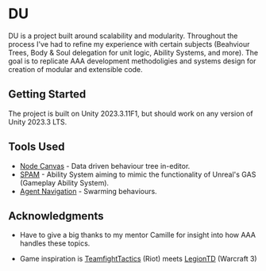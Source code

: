 # DU

DU is a project built around scalability and modularity. Throughout the process I've had to refine my experience with certain subjects (Beahviour Trees, Body & Soul delegation for unit logic, Ability Systems, and more). The goal is to replicate AAA development methodoligies and systems design for creation of modular and extensible code. 

## Getting Started

The project is built on Unity 2023.3.11F1, but should work on any version of Unity 2023.3 LTS. 

## Tools Used

* [Node Canvas](https://assetstore.unity.com/packages/tools/visual-scripting/nodecanvas-14914) - Data driven behaviour tree in-editor. 
* [SPAM](https://assetstore.unity.com/packages/tools/utilities/spam-spell-projectile-ability-magic-framework-204027) - Ability System aiming to mimic the functionality of Unreal's GAS (Gameplay Ability System).
* [Agent Navigation](https://assetstore.unity.com/packages/tools/behavior-ai/agents-navigation-239233) - Swarming behaviours.

## Acknowledgments

* Have to give a big thanks to my mentor Camille for insight into how AAA handles these topics. 

* Game inspiration is [TeamfightTactics](https://teamfighttactics.leagueoflegends.com/en-us/) (Riot) meets [LegionTD](https://store.steampowered.com/app/469600/Legion_TD_2__Multiplayer_Tower_Defense/) (Warcraft 3)
